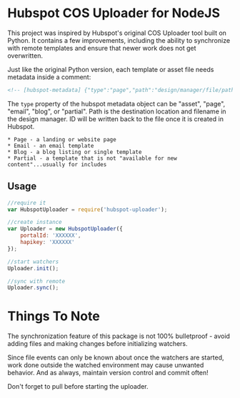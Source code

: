 

# Hubspot COS Uploader for NodeJS

This project was inspired by Hubspot's original COS Uploader tool built on Python.  It contains a few improvements, including the ability to synchronize with remote templates and ensure that newer work does not get overwritten.

Just like the original Python version, each template or asset file needs metadata inside a comment:

``` html
<!-- [hubspot-metadata] {"type":"page","path":"design/manager/file/path/filename.html"} [end-hubspot-metadata] -->
```

The `type` property of the hubspot metadata object can be "asset", "page", "email", "blog", or "partial".  Path is the destination location and filename in the design manager.  ID will be written back to the file once it is created in Hubspot.

	* Page - a landing or website page
	* Email - an email template
	* Blog - a blog listing or single template
	* Partial - a template that is not "available for new content"...usually for includes


## Usage

``` javascript
//require it
var HubspotUploader = require('hubspot-uploader');

//create instance
var Uploader = new HubspotUploader({
	portalId: 'XXXXXX',
	hapikey: 'XXXXXX'
});

//start watchers
Uploader.init();

//sync with remote
Uploader.sync();

```


# Things To Note

The synchronization feature of this package is not 100% bulletproof - avoid adding files and making changes before initializing watchers.

Since file events can only be known about once the watchers are started, work done outside the watched environment may cause unwanted behavior.  And as always, maintain version control and commit often!  

Don't forget to pull before starting the uploader.